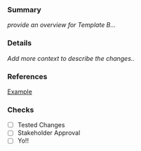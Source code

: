 ### Summary
_provide an overview for Template B..._

### Details

_Add more context to describe the changes.._

### References
[Example](www.google.com)

### Checks
- [ ] Tested Changes
- [ ] Stakeholder Approval
- [ ] Yo!!